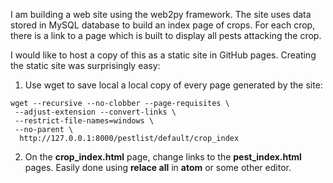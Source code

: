<!--
.. title: Converting a web2py web site to a static web site
.. slug: web2py-to-static
.. date: 2017-05-28 09:33:46 UTC+10:00
.. tags: python web2py github
.. category:
.. link:
.. description:
.. type: text
-->

I am building a web site using the web2py framework.  The site uses data stored
in MySQL database to build an index page of crops. For each crop, there is a
link to a page which is built to display all pests attacking the crop.

I would like to host
a copy of this as a static site in GitHub pages.  Creating the static site was
surprisingly easy:

1. Use wget to save local a local copy of every page generated by the site:
~~~
wget --recursive --no-clobber --page-requisites \
 --adjust-extension --convert-links \
 --restrict-file-names=windows \
 --no-parent \
  http://127.0.0.1:8000/pestlist/default/crop_index
~~~   
2. On the **crop_index.html** page, change links to the **pest_index.html** pages. Easily done using **relace all** in **atom** or some other
editor.
